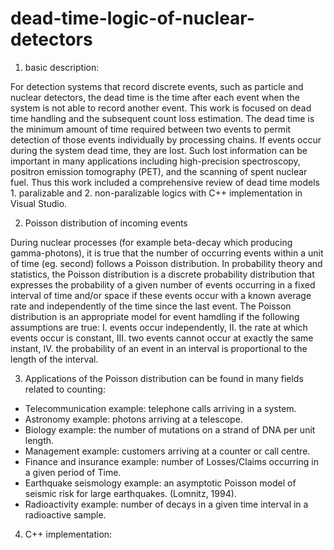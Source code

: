 # dead-time-logic-of-nuclear-detectors
 1. basic description:
 
 For detection systems that record discrete events, such as particle and nuclear detectors, the dead time is the time after each
 event when the system is not able to record another event. This work is focused on dead time handling and the subsequent count loss
 estimation. The dead time is the minimum amount of time required between two events to permit detection of those events individually
 by processing chains. If events occur during the system dead time, they are lost. Such lost information can be important in many
 applications including high-precision spectroscopy, positron emission tomography (PET), and the scanning of spent nuclear fuel.
 Thus this work included a comprehensive review of dead time models 1. paralizable and 2. non-paralizable logics with C++
 implementation in Visual Studio.

 2. Poisson distribution of incoming events
 
 During nuclear processes (for example beta-decay which producing gamma-photons), it is true that the number of occurring events
 within a unit of time (eg. second) follows a Poisson distribution. In probability theory and statistics, the Poisson distribution
 is a discrete probability distribution that expresses the probability of a given number of events occurring in a fixed interval
 of time and/or space if these events occur with a known average rate and independently of the time since the last event. The
 Poisson distribution is an appropriate model for event hamdling if the following assumptions are true: I. events occur independently,
 II. the rate at which events occur is constant, III. two events cannot occur at exactly the same instant, IV. the probability of an event in an interval is proportional to the length of the interval.

3. Applications of the Poisson distribution can be found in many fields related to counting:

 - Telecommunication example: telephone calls arriving in a system.
 - Astronomy example: photons arriving at a telescope.
 - Biology example: the number of mutations on a strand of DNA per unit length.
 - Management example: customers arriving at a counter or call centre.
 - Finance and insurance example: number of Losses/Claims occurring in a given period of Time.
 - Earthquake seismology example: an asymptotic Poisson model of seismic risk for large earthquakes. (Lomnitz, 1994).
 - Radioactivity example: number of decays in a given time interval in a radioactive sample.

4. C++ implementation:
